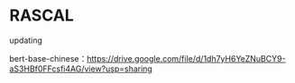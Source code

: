 # RASCAL
 updating


bert-base-chinese：https://drive.google.com/file/d/1dh7yH6YeZNuBCY9-aS3HBf0FFcsfi4AG/view?usp=sharing
